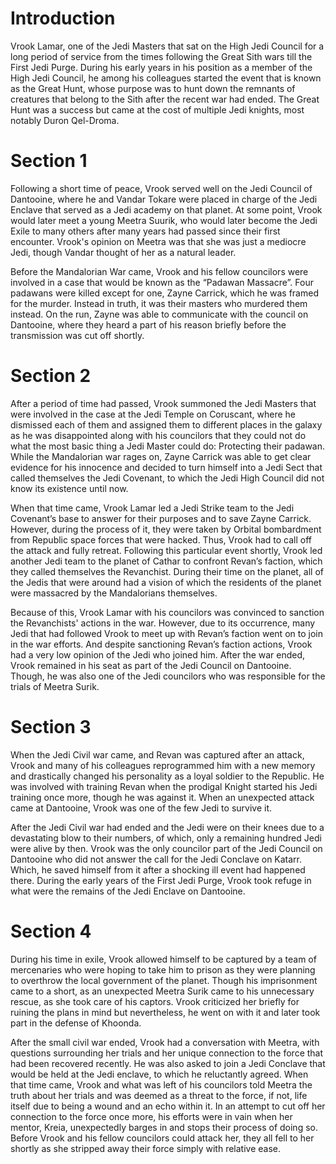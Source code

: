# Introduction

Vrook Lamar, one of the Jedi Masters that sat on the High Jedi Council for a long period of service from the times following the Great Sith wars till the First Jedi Purge.
During his early years in his position as a member of the High Jedi Council, he among his colleagues started the event that is known as the Great Hunt, whose purpose was to hunt down the remnants of creatures that belong to the Sith after the recent war had ended.
The Great Hunt was a success but came at the cost of multiple Jedi knights, most notably Duron Qel-Droma.

# Section 1

Following a short time of peace, Vrook served well on the Jedi Council of Dantooine, where he and Vandar Tokare were placed in charge of the Jedi Enclave that served as a Jedi academy on that planet.
At some point, Vrook would later meet a young Meetra Suurik, who would later become the Jedi Exile to many others after many years had passed since their first encounter.
Vrook's opinion on Meetra was that she was just a mediocre Jedi, though Vandar thought of her as a natural leader.

Before the Mandalorian War came, Vrook and his fellow councilors were involved in a case that would be known as the “Padawan Massacre”.
Four padawans were killed except for one, Zayne Carrick, which he was framed for the murder.
Instead in truth, it was their masters who murdered them instead.
On the run, Zayne was able to communicate with the council on Dantooine, where they heard a part of his reason briefly before the transmission was cut off shortly.

# Section 2

After a period of time had passed, Vrook summoned the Jedi Masters that were involved in the case at the Jedi Temple on Coruscant, where he dismissed each of them and assigned them to different places in the galaxy as he was disappointed along with his councilors that they could not do what the most basic thing a Jedi Master could do: Protecting their padawan.
While the Mandalorian war rages on, Zayne Carrick was able to get clear evidence for his innocence and decided to turn himself into a Jedi Sect that called themselves the Jedi Covenant, to which the Jedi High Council did not know its existence until now.

When that time came, Vrook Lamar led a Jedi Strike team to the Jedi Covenant’s base to answer for their purposes and to save Zayne Carrick.
However, during the process of it, they were taken by Orbital bombardment from Republic space forces that were hacked.
Thus, Vrook had to call off the attack and fully retreat.
Following this particular event shortly, Vrook led another Jedi team to the planet of Cathar to confront Revan’s faction, which they called themselves the Revanchist.
During their time on the planet, all of the Jedis that were around had a vision of which the residents of the planet were massacred by the Mandalorians themselves.

Because of this, Vrook Lamar with his councilors was convinced to sanction the Revanchists' actions in the war.
However, due to its occurrence, many Jedi that had followed Vrook to meet up with Revan’s faction went on to join in the war efforts.
And despite sanctioning Revan’s faction actions, Vrook had a very low opinion of the Jedi who joined him.
After the war ended, Vrook remained in his seat as part of the Jedi Council on Dantooine.
Though, he was also one of the Jedi councilors who was responsible for the trials of Meetra Surik.

# Section 3

When the Jedi Civil war came, and Revan was captured after an attack, Vrook and many of his colleagues reprogrammed him with a new memory and drastically changed his personality as a loyal soldier to the Republic.
He was involved with training Revan when the prodigal Knight started his Jedi training once more, though he was against it.
When an unexpected attack came at Dantooine, Vrook was one of the few Jedi to survive it.

After the Jedi Civil war had ended and the Jedi were on their knees due to a devastating blow to their numbers, of which, only a remaining hundred Jedi were alive by then.
Vrook was the only councilor part of the Jedi Council on Dantooine who did not answer the call for the Jedi Conclave on Katarr.
Which, he saved himself from it after a shocking ill event had happened there.
During the early years of the First Jedi Purge, Vrook took refuge in what were the remains of the Jedi Enclave on Dantooine.

# Section 4

During his time in exile, Vrook allowed himself to be captured by a team of mercenaries who were hoping to take him to prison as they were planning to overthrow the local government of the planet.
Though his imprisonment came to a short, as an unexpected Meetra Surik came to his unnecessary rescue, as she took care of his captors.
Vrook criticized her briefly for ruining the plans in mind but nevertheless, he went on with it and later took part in the defense of Khoonda.

After the small civil war ended, Vrook had a conversation with Meetra, with questions surrounding her trials and her unique connection to the force that had been recovered recently.
He was also asked to join a Jedi Conclave that would be held at the Jedi enclave, to which he reluctantly agreed.
When that time came, Vrook and what was left of his councilors told Meetra the truth about her trials and was deemed as a threat to the force, if not, life itself due to being a wound and an echo within it.
In an attempt to cut off her connection to the force once more, his efforts were in vain when her mentor, Kreia, unexpectedly barges in and stops their process of doing so.
Before Vrook and his fellow councilors could attack her, they all fell to her shortly as she stripped away their force simply with relative ease.

